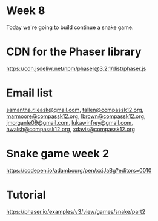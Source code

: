 # Week 8 

Today we're going to build continue a snake game. 

# CDN for the Phaser library

https://cdn.jsdelivr.net/npm/phaser@3.2.1/dist/phaser.js

# Email list
samantha.r.leask@gmail.com, tallen@compassk12.org, marmoore@compassk12.org, lbrown@compassk12.org, jmorganle09@gmail.com, lukawinfrey@gmail.com, hwalsh@compassk12.org, xdavis@compassk12.org 

# Snake game week 2
https://codepen.io/adambourg/pen/xxjJaBg?editors=0010 

# Tutorial 

https://phaser.io/examples/v3/view/games/snake/part2
